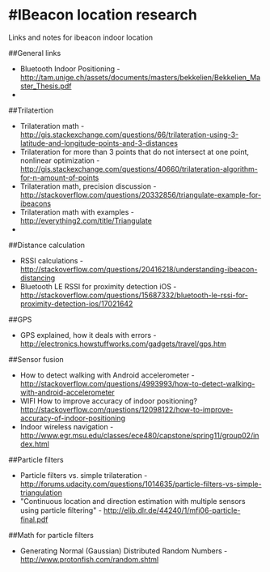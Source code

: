 #IBeacon location research
=========================

Links and notes for ibeacon indoor location

##General links
* Bluetooth Indoor Positioning - http://tam.unige.ch/assets/documents/masters/bekkelien/Bekkelien_Master_Thesis.pdf
* 

##Trilatertion 

* Trilateration math -  http://gis.stackexchange.com/questions/66/trilateration-using-3-latitude-and-longitude-points-and-3-distances
* Trilateration for more than 3 points that do not intersect at one point, nonlinear optimization - http://gis.stackexchange.com/questions/40660/trilateration-algorithm-for-n-amount-of-points
* Trilateration math, precision discussion - http://stackoverflow.com/questions/20332856/triangulate-example-for-ibeacons
* Trilateration math with examples - http://everything2.com/title/Triangulate
* 

##Distance calculation
* RSSI calculations - http://stackoverflow.com/questions/20416218/understanding-ibeacon-distancing
* Bluetooth LE RSSI for proximity detection iOS - http://stackoverflow.com/questions/15687332/bluetooth-le-rssi-for-proximity-detection-ios/17021642

##GPS
* GPS explained, how it deals with errors - http://electronics.howstuffworks.com/gadgets/travel/gps.htm

##Sensor fusion
* How to detect walking with Android accelerometer - http://stackoverflow.com/questions/4993993/how-to-detect-walking-with-android-accelerometer
* WIFI How to improve accuracy of indoor positioning? http://stackoverflow.com/questions/12098122/how-to-improve-accuracy-of-indoor-positioning
* Indoor wireless navigation - http://www.egr.msu.edu/classes/ece480/capstone/spring11/group02/index.html

##Particle filters
* Particle filters vs. simple trilateration - http://forums.udacity.com/questions/1014635/particle-filters-vs-simple-triangulation
* "Continuous location and direction estimation with multiple sensors using particle ﬁltering" - http://elib.dlr.de/44240/1/mfi06-particle-final.pdf

##Math for particle filters
* Generating Normal (Gaussian) Distributed Random Numbers - http://www.protonfish.com/random.shtml
